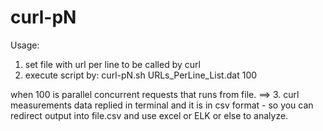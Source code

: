 # curl-pN
Usage:

1. set file with url per line to be called by curl
2. execute script by: 
curl-pN.sh URLs_PerLine_List.dat 100 

when 100 is parallel concurrent requests that runs from file.
==>
3. curl measurements data replied in terminal and it is in csv format - so you can redirect output into file.csv and use excel or ELK or else to analyze.
